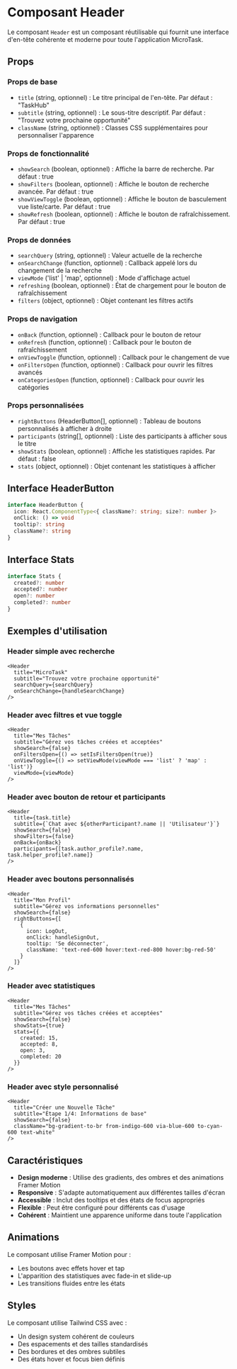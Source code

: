# Composant Header

Le composant `Header` est un composant réutilisable qui fournit une interface d'en-tête cohérente et moderne pour toute l'application MicroTask.

## Props

### Props de base
- `title` (string, optionnel) : Le titre principal de l'en-tête. Par défaut : "TaskHub"
- `subtitle` (string, optionnel) : Le sous-titre descriptif. Par défaut : "Trouvez votre prochaine opportunité"
- `className` (string, optionnel) : Classes CSS supplémentaires pour personnaliser l'apparence

### Props de fonctionnalité
- `showSearch` (boolean, optionnel) : Affiche la barre de recherche. Par défaut : true
- `showFilters` (boolean, optionnel) : Affiche le bouton de recherche avancée. Par défaut : true
- `showViewToggle` (boolean, optionnel) : Affiche le bouton de basculement vue liste/carte. Par défaut : true
- `showRefresh` (boolean, optionnel) : Affiche le bouton de rafraîchissement. Par défaut : true

### Props de données
- `searchQuery` (string, optionnel) : Valeur actuelle de la recherche
- `onSearchChange` (function, optionnel) : Callback appelé lors du changement de la recherche
- `viewMode` ('list' | 'map', optionnel) : Mode d'affichage actuel
- `refreshing` (boolean, optionnel) : État de chargement pour le bouton de rafraîchissement
- `filters` (object, optionnel) : Objet contenant les filtres actifs

### Props de navigation
- `onBack` (function, optionnel) : Callback pour le bouton de retour
- `onRefresh` (function, optionnel) : Callback pour le bouton de rafraîchissement
- `onViewToggle` (function, optionnel) : Callback pour le changement de vue
- `onFiltersOpen` (function, optionnel) : Callback pour ouvrir les filtres avancés
- `onCategoriesOpen` (function, optionnel) : Callback pour ouvrir les catégories

### Props personnalisées
- `rightButtons` (HeaderButton[], optionnel) : Tableau de boutons personnalisés à afficher à droite
- `participants` (string[], optionnel) : Liste des participants à afficher sous le titre
- `showStats` (boolean, optionnel) : Affiche les statistiques rapides. Par défaut : false
- `stats` (object, optionnel) : Objet contenant les statistiques à afficher

## Interface HeaderButton

```typescript
interface HeaderButton {
  icon: React.ComponentType<{ className?: string; size?: number }>
  onClick: () => void
  tooltip?: string
  className?: string
}
```

## Interface Stats

```typescript
interface Stats {
  created?: number
  accepted?: number
  open?: number
  completed?: number
}
```

## Exemples d'utilisation

### Header simple avec recherche
```tsx
<Header
  title="MicroTask"
  subtitle="Trouvez votre prochaine opportunité"
  searchQuery={searchQuery}
  onSearchChange={handleSearchChange}
/>
```

### Header avec filtres et vue toggle
```tsx
<Header
  title="Mes Tâches"
  subtitle="Gérez vos tâches créées et acceptées"
  showSearch={false}
  onFiltersOpen={() => setIsFiltersOpen(true)}
  onViewToggle={() => setViewMode(viewMode === 'list' ? 'map' : 'list')}
  viewMode={viewMode}
/>
```

### Header avec bouton de retour et participants
```tsx
<Header
  title={task.title}
  subtitle={`Chat avec ${otherParticipant?.name || 'Utilisateur'}`}
  showSearch={false}
  showFilters={false}
  onBack={onBack}
  participants={[task.author_profile?.name, task.helper_profile?.name]}
/>
```

### Header avec boutons personnalisés
```tsx
<Header
  title="Mon Profil"
  subtitle="Gérez vos informations personnelles"
  showSearch={false}
  rightButtons={[
    {
      icon: LogOut,
      onClick: handleSignOut,
      tooltip: 'Se déconnecter',
      className: 'text-red-600 hover:text-red-800 hover:bg-red-50'
    }
  ]}
/>
```

### Header avec statistiques
```tsx
<Header
  title="Mes Tâches"
  subtitle="Gérez vos tâches créées et acceptées"
  showSearch={false}
  showStats={true}
  stats={{
    created: 15,
    accepted: 8,
    open: 3,
    completed: 20
  }}
/>
```

### Header avec style personnalisé
```tsx
<Header
  title="Créer une Nouvelle Tâche"
  subtitle="Étape 1/4: Informations de base"
  showSearch={false}
  className="bg-gradient-to-br from-indigo-600 via-blue-600 to-cyan-600 text-white"
/>
```

## Caractéristiques

- **Design moderne** : Utilise des gradients, des ombres et des animations Framer Motion
- **Responsive** : S'adapte automatiquement aux différentes tailles d'écran
- **Accessible** : Inclut des tooltips et des états de focus appropriés
- **Flexible** : Peut être configuré pour différents cas d'usage
- **Cohérent** : Maintient une apparence uniforme dans toute l'application

## Animations

Le composant utilise Framer Motion pour :
- Les boutons avec effets hover et tap
- L'apparition des statistiques avec fade-in et slide-up
- Les transitions fluides entre les états

## Styles

Le composant utilise Tailwind CSS avec :
- Un design system cohérent de couleurs
- Des espacements et des tailles standardisés
- Des bordures et des ombres subtiles
- Des états hover et focus bien définis
